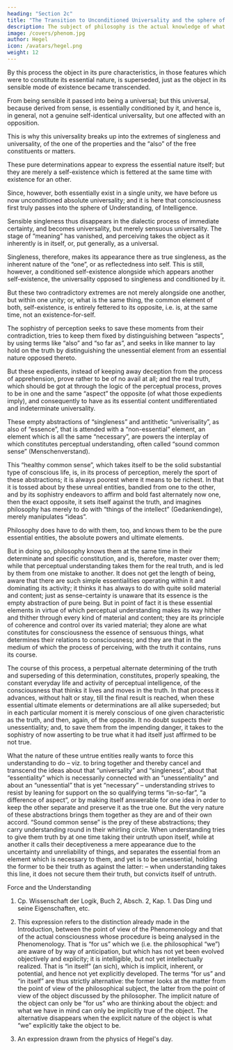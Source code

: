```yaml
---
heading: "Section 2c"
title: "The Transition to Unconditioned Universality and the sphere of Understanding"
description: The subject of philosophy is the actual knowledge of what truly is.
image: /covers/phenom.jpg
author: Hegel
icon: /avatars/hegel.png
weight: 12
---
```



<!-- Φ 129.  -->

By this process the object in its pure characteristics, in those features which were to constitute its essential nature, is superseded, just as the object in its sensible mode of existence became transcended. 

From being sensible it passed into being a universal; but this universal, because derived from sense, is essentially conditioned by it, and hence is, in general, not a genuine self-identical universality, but one affected with an opposition. 

This is why this universality breaks up into the extremes of singleness and universality, of the one of the properties and the “also” of the free constituents or matters. 

These pure determinations appear to express the essential nature itself; but they are merely a self-existence which is fettered at the same time with existence for an other. 

Since, however, both essentially exist in a single unity, we have before us now unconditioned absolute universality; and it is here that consciousness first truly passes into the sphere of Understanding, of Intelligence.

<!-- Φ 130.  -->

Sensible singleness thus disappears in the dialectic process of immediate certainty, and becomes universality, but merely sensuous universality. The stage of “meaning” has vanished, and perceiving takes the object as it inherently is in itself, or, put generally, as a universal. 

Singleness, therefore, makes its appearance there as true singleness, as the inherent nature of the “one”, or as reflectedness into self. This is still, however, a conditioned self-existence alongside which appears another self-existence, the universality opposed to singleness and conditioned by it. 

But these two contradictory extremes are not merely alongside one another, but within one unity; or, what is the same thing, the common element of both, self-existence, is entirely fettered to its opposite, i.e. is, at the same time, not an existence-for-self. 

The sophistry of perception seeks to save these moments from their contradiction, tries to keep them fixed by distinguishing between “aspects”, by using terms like “also” and “so far as”, and seeks in like manner to lay hold on the truth by distinguishing the unessential element from an essential nature opposed thereto. 

But these expedients, instead of keeping away deception from the process of apprehension, prove rather to be of no avail at all; and the real truth, which should be got at through the logic of the perceptual process, proves to be in one and the same “aspect” the opposite (of what those expedients imply), and consequently to have as its essential content undifferentiated and indeterminate universality.


<!-- Φ 131.  -->

These empty abstractions of “singleness” and antithetic “univerisality”, as also of “essence”, that is attended with a “non-essential” element, an element which is all the same “necessary”, are powers the interplay of which constitutes perceptual understanding, often called “sound common sense” (Menschenverstand). 

This “healthy common sense”, which takes itself to be the solid substantial type of conscious life, is, in its process of perception, merely the sport of these abstractions; it is always poorest where it means to be richest. In that it is tossed about by these unreal entities, bandied from one to the other, and by its sophistry endeavors to affirm and bold fast alternately now one, then the exact opposite, it sets itself against the truth, and imagines philosophy has merely to do with “things of the intellect” (Gedankendinge), merely manipulates “ideas”.

Philosophy does have to do with them, too, and knows them to be the pure essential entities, the absolute powers and ultimate elements. 

But in doing so, philosophy knows them at the same time in their determinate and specific constitution, and is, therefore, master over them; while that perceptual understanding takes them for the real truth, and is led by them from one mistake to another. It does not get the length of being, aware that there are such simple essentialities operating within it and dominating its activity; it thinks it has always to do with quite solid material and content; just as sense-certainty is unaware that its essence is the empty abstraction of pure being. But in point of fact it is these essential elements in virtue of which perceptual understanding makes its way hither and thither through every kind of material and content; they are its principle of coherence and control over its varied material; they alone are what constitutes for consciousness the essence of sensuous things, what determines their relations to consciousness; and they are that in the medium of which the process of perceiving, with the truth it contains, runs its course. 

The course of this process, a perpetual alternate determining of the truth and superseding of this determination, constitutes, properly speaking, the constant everyday life and activity of perceptual intelligence, of the consciousness that thinks it lives and moves in the truth. In that process it advances, without halt or stay, till the final result is reached, when these essential ultimate elements or determinations are all alike superseded; but in each particular moment it is merely conscious of one given characteristic as the truth, and then, again, of the opposite. It no doubt suspects their unessentiality; and, to save them from the impending danger, it takes to the sophistry of now asserting to be true what it had itself just affirmed to be not true.

What the nature of these untrue entities really wants to force this understanding to do – viz. to bring together and thereby cancel and transcend the ideas about that “universality” and “singleness”, about that “essentiality” which is necessarily connected with an “unessentiality” and about an “unessential” that is yet “necessary” – understanding strives to resist by leaning for support on the so qualifying terms “in-so-far”, “a difference of aspect”, or by making itself answerable for one idea in order to keep the other separate and preserve it as the true one. But the very nature of these abstractions brings them together as they are and of their own accord. “Sound common sense” is the prey of these abstractions; they carry understanding round in their whirling circle. When understanding tries to give them truth by at one time taking their untruth upon itself, while at another it calls their deceptiveness a mere appearance due to the uncertainty and unreliability of things, and separates the essential from an element which is necessary to them, and yet is to be unessential, holding the former to be their truth as against the latter: – when understanding takes this line, it does not secure them their truth, but convicts itself of untruth.


Force and the Understanding

1. Cp. Wissenschaft der Logik, Buch 2, Absch. 2, Kap. 1. Das Ding und seine Eigenschaften, etc.

2. This expression refers to the distinction already made in the Introduction, between the point of view of the Phenomenology and that of the actual consciousness whose procedure is being analysed in the Phenomenology. That is “for us” which we (i.e. the philosophical “we”) are aware of by way of anticipation, but which has not yet been evolved objectively and explicity; it is intelligible, but not yet intellectually realized. That is “in itself” (an sich), which is implicit, inherent, or potential, and hence not yet explicitly developed. The terms “for us” and “in itself” are thus strictly alternative: the former looks at the matter from the point of view of the philosophical subject, the latter from the point of view of the object discussed by the philosopher. The implicit nature of the object can only be “for us” who are thinking about the object: and what we have in mind can only be implicitly true of the object. The alternative disappears when the explicit nature of the object is what “we” explicitly take the object to be.

3. An expression drawn from the physics of Hegel's day.

